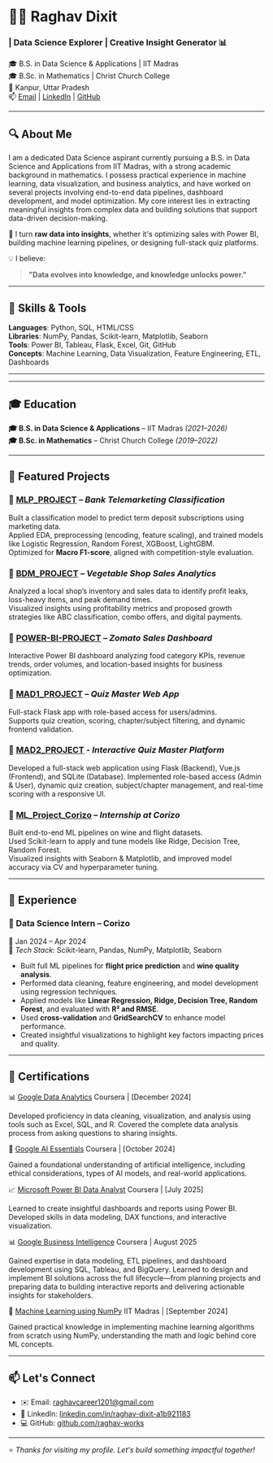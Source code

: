 # 👨‍💻 Raghav Dixit

### | Data Science Explorer | Creative Insight Generator 📊

🎓 B.S. in Data Science & Applications | IIT Madras     
🎓 B.Sc. in Mathematics | Christ Church College   
📍 Kanpur, Uttar Pradesh  
📫 [Email](mailto:raghavcareer1201@gmail.com) | [LinkedIn](https://www.linkedin.com/in/raghav-dixit-a1b921183) | [GitHub](https://github.com/raghav-works)

---

## 🔍 About Me

I am a dedicated Data Science aspirant currently pursuing a B.S. in Data Science and Applications from IIT Madras, with a strong academic background in mathematics. I possess practical experience in machine learning, data visualization, and business analytics, and have worked on several projects involving end-to-end data pipelines, dashboard development, and model optimization. My core interest lies in extracting meaningful insights from complex data and building solutions that support data-driven decision-making.

🔎 I turn **raw data into insights**, whether it's optimizing sales with Power BI, building machine learning pipelines, or designing full-stack quiz platforms.

💡 I believe:  
> **"Data evolves into knowledge, and knowledge unlocks power."**

---

## 🧠 Skills & Tools

**Languages**: Python, SQL, HTML/CSS  
**Libraries**: NumPy, Pandas, Scikit-learn, Matplotlib, Seaborn  
**Tools**: Power BI, Tableau, Flask, Excel, Git, GitHub  
**Concepts**: Machine Learning, Data Visualization, Feature Engineering, ETL, Dashboards

---

---

## 🎓 Education

**🎓 B.S. in Data Science & Applications** – IIT Madras *(2021–2026)*  
**🎓 B.Sc. in Mathematics** – Christ Church College *(2019–2022)*

---

## 🚀 Featured Projects

### 🔹 [MLP_PROJECT](https://github.com/raghav-works/MLP_PROJECT) – *Bank Telemarketing Classification*
Built a classification model to predict term deposit subscriptions using marketing data.  
Applied EDA, preprocessing (encoding, feature scaling), and trained models like Logistic Regression, Random Forest, XGBoost, LightGBM.  
Optimized for **Macro F1-score**, aligned with competition-style evaluation.

### 🔹 [BDM_PROJECT](https://github.com/raghav-works/BDM_PROJECT) – *Vegetable Shop Sales Analytics*
Analyzed a local shop’s inventory and sales data to identify profit leaks, loss-heavy items, and peak demand times.  
Visualized insights using profitability metrics and proposed growth strategies like ABC classification, combo offers, and digital payments.

### 🔹 [POWER-BI-PROJECT](https://github.com/raghav-works/POWER-BI-PROJECT) – *Zomato Sales Dashboard*
Interactive Power BI dashboard analyzing food category KPIs, revenue trends, order volumes, and location-based insights for business optimization.

### 🔹 [MAD1_PROJECT](https://github.com/raghav-works/MAD1_PROJECT) – *Quiz Master Web App*
Full-stack Flask app with role-based access for users/admins.  
Supports quiz creation, scoring, chapter/subject filtering, and dynamic frontend validation.

###  🔹 [MAD2_PROJECT](https://github.com/raghav-works/MAD2_PROJECT) - *Interactive Quiz Master Platform*
Developed a full-stack web application using Flask (Backend), Vue.js (Frontend), and SQLite (Database).
Implemented role-based access (Admin & User), dynamic quiz creation, subject/chapter management, and real-time scoring with a responsive UI.

### 🔹 [ML_Project_Corizo](https://github.com/raghav-works/ML_Project_Corizo) – *Internship at Corizo*
Built end-to-end ML pipelines on wine and flight datasets.  
Used Scikit-learn to apply and tune models like Ridge, Decision Tree, Random Forest.  
Visualized insights with Seaborn & Matplotlib, and improved model accuracy via CV and hyperparameter tuning.

---

## 💼 Experience

### 🧪 Data Science Intern – Corizo  
📅 Jan 2024 – Apr 2024  
🔧 *Tech Stack*: Scikit-learn, Pandas, NumPy, Matplotlib, Seaborn

- Built full ML pipelines for **flight price prediction** and **wine quality analysis**.
- Performed data cleaning, feature engineering, and model development using regression techniques.
- Applied models like **Linear Regression, Ridge, Decision Tree, Random Forest**, and evaluated with **R² and RMSE**.
- Used **cross-validation** and **GridSearchCV** to enhance model performance.
- Created insightful visualizations to highlight key factors impacting prices and quality.

---

## 📜 Certifications

📊 [Google Data Analytics](https://www.coursera.org/account/accomplishments/specialization/U4KWNQMFG1VD)
Coursera | [December 2024]

Developed proficiency in data cleaning, visualization, and analysis using tools such as Excel, SQL, and R. Covered the complete data analysis process from asking questions to sharing insights.

🧠 [Google AI Essentials](https://www.coursera.org/account/accomplishments/records/QJ5R4P01D18O)
Coursera | [October 2024]

Gained a foundational understanding of artificial intelligence, including ethical considerations, types of AI models, and real-world applications.

📈 [Microsoft Power BI Data Analyst](https://www.coursera.org/account/accomplishments/professional-cert/certificate/SFE2HJE5YEQN)
Coursera | [July 2025]

Learned to create insightful dashboards and reports using Power BI. Developed skills in data modeling, DAX functions, and interactive visualization.

📊 [Google Business Intelligence](https://www.coursera.org/account/accomplishments/professional-cert/EKQYLOGRFAST)
Coursera | August 2025

Gained expertise in data modeling, ETL pipelines, and dashboard development using SQL, Tableau, and BigQuery. Learned to design and implement BI solutions across the full lifecycle—from planning projects and preparing data to building interactive reports and delivering actionable insights for stakeholders.

🔬 [Machine Learning using NumPy](https://drive.google.com/file/d/1f4Oy7PzVknyZyq04NTCpIaZAGju3XAg4/view?usp=drive_link)
IIT Madras | [September 2024]

Gained practical knowledge in implementing machine learning algorithms from scratch using NumPy, understanding the math and logic behind core ML concepts.

---

## 📫 Let's Connect

- ✉️ Email: [raghavcareer1201@gmail.com](mailto:raghavcareer1201@gmail.com)  
- 🔗 LinkedIn: [linkedin.com/in/raghav-dixit-a1b921183](https://www.linkedin.com/in/raghav-dixit-a1b921183)  
- 💻 GitHub: [github.com/raghav-works](https://github.com/raghav-works)

---

⭐ *Thanks for visiting my profile. Let's build something impactful together!*
<!--
**raghav-works/raghav-works** is a ✨ _special_ ✨ repository because its `README.md` (this file) appears on your GitHub profile.

Here are some ideas to get you started:

- 🔭 I’m currently working on ...
- 🌱 I’m currently learning ...
- 👯 I’m looking to collaborate on ...
- 🤔 I’m looking for help with ...
- 💬 Ask me about ...
- 📫 How to reach me: ...
- 😄 Pronouns: ...
- ⚡ Fun fact: ...
-->
